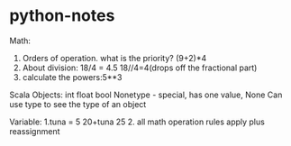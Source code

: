 # python-notes
Math:
1. Orders of operation. what is the priority?
(9+2)*4
2. About division:  18/4 = 4.5 18//4=4(drops off the fractional part)
3. calculate the powers:5**3 

Scala Objects: 
int 
float 
bool 
Nonetype - special, has one value, None Can use type to see the type of an object

Variable:
1.tuna = 5
  20+tuna
  25
2. all math operation rules apply plus reassignment
